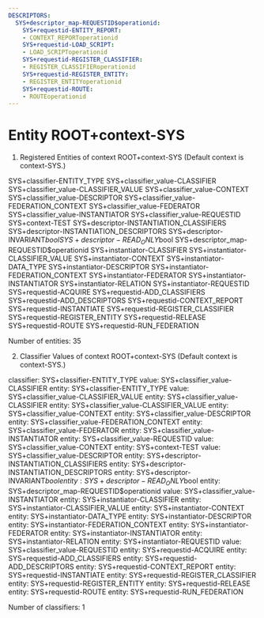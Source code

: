 ```yaml
---
DESCRIPTORS:
  SYS+descriptor_map-REQUESTID$operationid:
    SYS+requestid-ENTITY_REPORT:
    - CONTEXT_REPORToperationid
    SYS+requestid-LOAD_SCRIPT:
    - LOAD_SCRIPToperationid
    SYS+requestid-REGISTER_CLASSIFIER:
    - REGISTER_CLASSIFIERoperationid
    SYS+requestid-REGISTER_ENTITY:
    - REGISTER_ENTITYoperationid
    SYS+requestid-ROUTE:
    - ROUTEoperationid
---
```

# Entity ROOT+context-SYS

1. Registered Entities of context ROOT+context-SYS
(Default context is context-SYS.)

SYS+classifier-ENTITY_TYPE
SYS+classifier_value-CLASSIFIER
SYS+classifier_value-CLASSIFIER_VALUE
SYS+classifier_value-CONTEXT
SYS+classifier_value-DESCRIPTOR
SYS+classifier_value-FEDERATION_CONTEXT
SYS+classifier_value-FEDERATOR
SYS+classifier_value-INSTANTIATOR
SYS+classifier_value-REQUESTID
SYS+context-TEST
SYS+descriptor-INSTANTIATION_CLASSIFIERS
SYS+descriptor-INSTANTIATION_DESCRIPTORS
SYS+descriptor-INVARIANT$bool
SYS+descriptor-READ_ONLY$bool
SYS+descriptor_map-REQUESTID$operationid
SYS+instantiator-CLASSIFIER
SYS+instantiator-CLASSIFIER_VALUE
SYS+instantiator-CONTEXT
SYS+instantiator-DATA_TYPE
SYS+instantiator-DESCRIPTOR
SYS+instantiator-FEDERATION_CONTEXT
SYS+instantiator-FEDERATOR
SYS+instantiator-INSTANTIATOR
SYS+instantiator-RELATION
SYS+instantiator-REQUESTID
SYS+requestid-ACQUIRE
SYS+requestid-ADD_CLASSIFIERS
SYS+requestid-ADD_DESCRIPTORS
SYS+requestid-CONTEXT_REPORT
SYS+requestid-INSTANTIATE
SYS+requestid-REGISTER_CLASSIFIER
SYS+requestid-REGISTER_ENTITY
SYS+requestid-RELEASE
SYS+requestid-ROUTE
SYS+requestid-RUN_FEDERATION

Number of entities: 35

2. Classifier Values of context ROOT+context-SYS
(Default context is context-SYS.)

classifier:    SYS+classifier-ENTITY_TYPE
     value:        SYS+classifier_value-CLASSIFIER
    entity:            SYS+classifier-ENTITY_TYPE
     value:        SYS+classifier_value-CLASSIFIER_VALUE
    entity:            SYS+classifier_value-CLASSIFIER
    entity:            SYS+classifier_value-CLASSIFIER_VALUE
    entity:            SYS+classifier_value-CONTEXT
    entity:            SYS+classifier_value-DESCRIPTOR
    entity:            SYS+classifier_value-FEDERATION_CONTEXT
    entity:            SYS+classifier_value-FEDERATOR
    entity:            SYS+classifier_value-INSTANTIATOR
    entity:            SYS+classifier_value-REQUESTID
     value:        SYS+classifier_value-CONTEXT
    entity:            SYS+context-TEST
     value:        SYS+classifier_value-DESCRIPTOR
    entity:            SYS+descriptor-INSTANTIATION_CLASSIFIERS
    entity:            SYS+descriptor-INSTANTIATION_DESCRIPTORS
    entity:            SYS+descriptor-INVARIANT$bool
    entity:            SYS+descriptor-READ_ONLY$bool
    entity:            SYS+descriptor_map-REQUESTID$operationid
     value:        SYS+classifier_value-INSTANTIATOR
    entity:            SYS+instantiator-CLASSIFIER
    entity:            SYS+instantiator-CLASSIFIER_VALUE
    entity:            SYS+instantiator-CONTEXT
    entity:            SYS+instantiator-DATA_TYPE
    entity:            SYS+instantiator-DESCRIPTOR
    entity:            SYS+instantiator-FEDERATION_CONTEXT
    entity:            SYS+instantiator-FEDERATOR
    entity:            SYS+instantiator-INSTANTIATOR
    entity:            SYS+instantiator-RELATION
    entity:            SYS+instantiator-REQUESTID
     value:        SYS+classifier_value-REQUESTID
    entity:            SYS+requestid-ACQUIRE
    entity:            SYS+requestid-ADD_CLASSIFIERS
    entity:            SYS+requestid-ADD_DESCRIPTORS
    entity:            SYS+requestid-CONTEXT_REPORT
    entity:            SYS+requestid-INSTANTIATE
    entity:            SYS+requestid-REGISTER_CLASSIFIER
    entity:            SYS+requestid-REGISTER_ENTITY
    entity:            SYS+requestid-RELEASE
    entity:            SYS+requestid-ROUTE
    entity:            SYS+requestid-RUN_FEDERATION

Number of classifiers: 1

